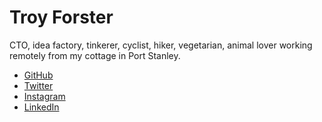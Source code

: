 # Troy Forster

CTO, idea factory, tinkerer, cyclist, hiker, vegetarian, animal lover working remotely from my cottage in Port Stanley.

- [GitHub](https://www.github.com/tforster)
- [Twitter](https://www.twitter.com/tforster)
- [Instagram](https://www.instagram.com/tforster)
- [LinkedIn](https://www.linkedin.com/troyforster)
